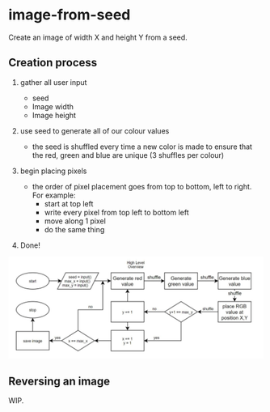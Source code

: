 # image-from-seed
Create an image of width X and height Y from a seed.

## Creation process

1) gather all user input
    - seed
    - Image width
    - Image height

2) use seed to generate all of our colour values
    - the seed is shuffled every time a new color is made to ensure that the red, green and blue are unique (3 shuffles per colour)

3) begin placing pixels
    - the order of pixel placement goes from top to bottom, left to right. For example:
        * start at top left
        * write every pixel from top left to bottom left
        * move along 1 pixel
        * do the same thing

4) Done!

![alt text](overview.jpg)

## Reversing an image

WIP.
